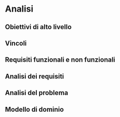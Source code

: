 # Analisi

## Obiettivi di alto livello

## Vincoli

## Requisiti funzionali e non funzionali

## Analisi dei requisiti

## Analisi del problema

## Modello di dominio
